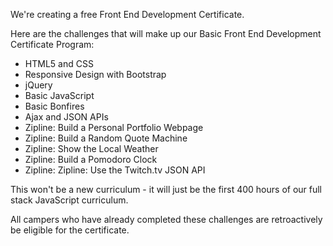 We're creating a free Front End Development Certificate.

Here are the challenges that will make up our Basic Front End Development Certificate Program:

- HTML5 and CSS
- Responsive Design with Bootstrap
- jQuery
- Basic JavaScript
- Basic Bonfires
- Ajax and JSON APIs
- Zipline: Build a Personal Portfolio Webpage
- Zipline: Build a Random Quote Machine
- Zipline: Show the Local Weather
- Zipline: Build a Pomodoro Clock
- Zipline: Zipline: Use the Twitch.tv JSON API

This won't be a new curriculum - it will just be the first 400 hours of our full stack JavaScript curriculum.

All campers who have already completed these challenges are retroactively be eligible for the certificate.